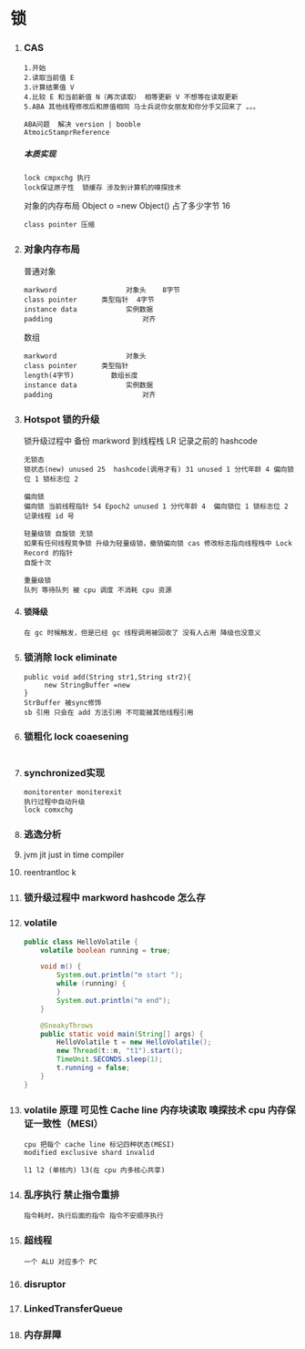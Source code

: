 # 锁

1. ### CAS

   ```
   1.开始
   2.读取当前值 E
   3.计算结果值 V
   4.比较 E 和当前新值 N（再次读取） 相等更新 V 不想等在读取更新
   5.ABA 其他线程修改后和原值相同 马士兵说你女朋友和你分手又回来了 。。。
   ```

   ```
   ABA问题  解决 version | booble
   AtmoicStamprReference
   ```

   ##### 本质实现

   ```
   lock cmpxchg 执行
   lock保证原子性  锁缓存 涉及到计算机的嗅探技术
   ```

   对象的内存布局  Object o =new Object() 占了多少字节 16	

   ```
   class pointer 压缩
   ```

2. ### 对象内存布局

   普通对象

   ```
   markword					对象头    8字节
   class pointer 	  类型指针  4字节
   instance data			实例数据
   padding						对齐
   ```

   数组

   ```
   markword					对象头
   class pointer 	  类型指针
   length(4字节)		   数组长度
   instance data			实例数据
   padding						对齐
   ```

3. ### Hotspot 锁的升级

   锁升级过程中 备份 markword 到线程栈 LR  记录之前的 hashcode

   ```
   无锁态
   锁状态(new) unused 25  hashcode(调用才有) 31 unused 1 分代年龄 4 偏向锁位 1 锁标志位 2
   ```

   ```
   偏向锁
   偏向锁 当前线程指针 54 Epoch2 unused 1 分代年龄 4  偏向锁位 1 锁标志位 2
   记录线程 id 号
   ```

   ```
   轻量级锁 自旋锁 无锁
   如果有任何线程竞争锁 升级为轻量级锁，撤销偏向锁 cas 修改标志指向线程栈中 Lock Record 的指针
   自旋十次
   ```

   ```
   重量级锁
   队列 等待队列 被 cpu 调度 不消耗 cpu 资源
   ```

4. #### 锁降级

   ```
   在 gc 时候触发，但是已经 gc 线程调用被回收了 没有人占用 降级也没意义
   ```

5. ### 锁消除 lock eliminate

   ```
   public void add(String str1,String str2){
   		new StringBuffer =new 
   }
   StrBuffer 被sync修饰
   sb 引用 只会在 add 方法引用 不可能被其他线程引用 
   ```

6. ### 锁粗化 lock coaesening

   ```
   
   ```

7. ### synchronized实现

   ```
   monitorenter moniterexit
   执行过程中自动升级
   lock comxchg
   ```

   

8. ### 逃逸分析

9. jvm jit just in time compiler

10. reentrantloc k

11. ### 锁升级过程中 markword hashcode 怎么存

12. ### volatile

    ```java
    public class HelloVolatile {
        volatile boolean running = true;
    
        void m() {
            System.out.println("m start ");
            while (running) {
            }
            System.out.println("m end");
        }
    
        @SneakyThrows
        public static void main(String[] args) {
            HelloVolatile t = new HelloVolatile();
            new Thread(t::m, "t1").start();
            TimeUnit.SECONDS.sleep(1);
            t.running = false;
        }
    }
    
    ```

13. ### volatile 原理 可见性 Cache line  内存块读取 嗅探技术 cpu 内存保证一致性（MESI）

    ```
    cpu 把每个 cache line 标记四种状态(MESI)
    modified exclusive shard invalid  
    ```

    

    ```
    l1 l2 (单核内) l3(在 cpu 内多核心共享) 
    ```

14. ### 乱序执行 禁止指令重排

    ```
    指令耗时，执行后面的指令 指令不安顺序执行
    ```

    

15. ### 超线程

    ```
    一个 ALU 对应多个 PC
    ```

16. ### disruptor 

17. ### LinkedTransferQueue

18. ### 内存屏障
